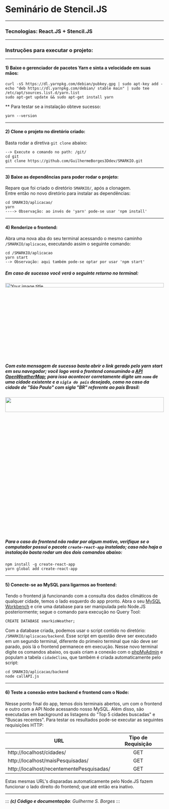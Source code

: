 # Seminário de Stencil.JS
---
### Tecnologias: React.JS + Stencil.JS 
---
### **Instruções para executar o projeto:** 
---
#### **1) Baixe o gerenciador de pacotes Yarn e sinta a velocidade em suas mãos:**
```
curl -sS https://dl.yarnpkg.com/debian/pubkey.gpg | sudo apt-key add -
echo "deb https://dl.yarnpkg.com/debian/ stable main" | sudo tee /etc/apt/sources.list.d/yarn.list
sudo apt-get update && sudo apt-get install yarn
```
** Para testar se a instalação obteve sucesso: 
```
yarn --version
```
---
#### **2) Clone o projeto no diretório criado:**
Basta rodar a diretiva `git clone` abaixo:

    --> Execute o comando no path: /git/
    cd git
    git clone https://github.com/GuilhermeBorges3Ddev/SMARKIO.git
---
#### **3) Baixe as dependências para poder rodar o projeto:**
Repare que foi criado o diretório `SMARKIO/`, após a clonagem.  
Entre então no novo diretório para instalar as dependências:
```
cd SMARKIO/aplicacao/
yarn
----> Observação: ao invés de 'yarn' pode-se usar 'npm install'
``` 
---
#### **4) Renderize o frontend:**
Abra uma nova aba do seu terminal acessando o mesmo caminho `/SMARKIO/aplicacao`, executando assim o seguinte comando:

    cd /SMARKIO/aplicacao
    yarn start
    --> Observação: aqui também pode-se optar por usar 'npm start'

##### Em caso de sucesso você verá o seguinte retorno no terminal:

<img src="https://user-images.githubusercontent.com/19985305/68077884-92c28500-fdaa-11e9-92d6-d9b687f0b7b3.png" alt="Your image title" width="100%" height="6%"/>

##### Com esta mensagem de sucesso basta abrir o link gerado pelo **yarn start** em seu navegador; você logo verá o frontend consumindo a <u>API OpenWeatherMap</u>; para isso acontecer corretamente digite um `nome` de uma cidade existente e a `sigla do país` desejado, como no caso da cidade de "São Paulo" com sigla "BR" referente ao país Brasil:

<img src="https://user-images.githubusercontent.com/19985305/68078019-1d0be880-fdad-11e9-8915-45f363c5e042.png" width="100%" height="11%"/>

##### Para o caso do frontend não rodar por algum motivo, verifique se o computador possui o pacote `create-react-app` instalado; caso não haja a instalação basta rodar um dos dois comandos abaixo: 
    npm install -g create-react-app
    yarn global add create-react-app
---
#### **5) Conecte-se ao MySQL para ligarmos ao frontend:** 
Tendo o frontend já funcionando com a consulta dos dados climáticos de qualquer cidade, temos o lado esquerdo do app pronto. Abra o seu <u>MySQL Workbench</u> e crie uma database para ser manipulada pelo Node.JS posteriormente; segue o comando para execução no Query Tool:
    
    CREATE DATABASE smarkioWeather;
    
Com a database criada, podemos usar o script contido no diretório: `/SMARKIO/aplicacao/backend`. Esse script em questão deve ser executado em um segundo terminal, diferente do primeiro terminal que não deve ser parado, pois lá o frontend permanece em execução. Nesse novo terminal digite os comandos abaixo, os quais criam a conexão com o <u>phpMyAdmin</u> e populam a tabela `cidadeClima`, que também é criada  automaticamente pelo script:

    cd SMARKIO/aplicacao/backend
    node callAPI.js

---
#### **6) Teste a conexão entre backend e frontend com o Node:**
Nesse ponto final do app, temos dois terminais abertos, um com o frontend e outro com a API Node acessando nosso MySQL. Além disso, são executadas em background as listagens do "Top 5 cidades buscadas" e "Buscas recentes". Para testar os resultados pode-se executar as seguintes requisições HTTP:

| URL           | Tipo de Requisição|
| ------------- |:-------------:|
| http://localhost/cidades/                 | GET           |
| http://localhost/maisPesquisadas/         | GET           |
| http://localhost/recentementePesquisadas/ | GET           |

Estas mesmas URL's disparadas automaticamente pelo Node.JS fazem funcionar o lado direito do frontend; que até então era inativo.
 
***

::: 
***(c) Código e documentação**: Guilherme S. Borges*
:::

